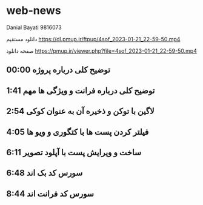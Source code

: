 # web-news

Danial Bayati
9816073

دانلود مستقیم
https://dl.pmup.ir/ftpup/4sof_2023-01-21_22-59-50.mp4

صفحه دانلود
https://pmup.ir/viewer.php?file=4sof_2023-01-21_22-59-50.mp4

## 00:00 توضیح کلی درباره پروژه 
## 1:41 توضیح کلی درباره فرانت و ویژگی ها مهم
## 2:54 لاگین با توکن و ذخیره آن به عنوان کوکی
## 4:05 فیلتر کردن پست ها با کتگوری و ویو ها
## 6:11 ساخت و ویرایش پست با آپلود تصویر
## 6:48 سورس کد بک اند
## 8:44 سورس کد فرانت اند
